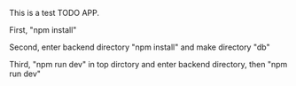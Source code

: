 This is a test TODO APP.

First, "npm install"

Second, enter  backend directory "npm install" and make directory "db"

Third, "npm run dev" in top dirctory and enter backend directory, then "npm run dev"
